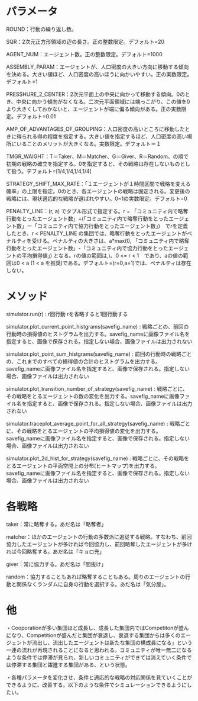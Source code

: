 # パラメータ

ROUND：行動の繰り返し数。

SQR：2次元正方形領域の辺の長さ。正の整数限定。デフォルト=20

AGENT_NUM：エージェント数。正の整数限定。デフォルト=1000

ASSEMBLY_PARAM：エージェントが、人口密度の大きい方向に移動する傾向を決める。大きい値ほど、人口密度の高いほうに向かいやすい。正の実数限定。デフォルト=1

PRESSHURE_2_CENTER：2次元平面上の中央に向かって移動する傾向。0のとき、中央に向かう傾向がなくなる。二次元平面領域には端っこがり、この値を0より大きくしておかないと、エージェントが端に偏る傾向がある。正の実数限定。デフォルト=0.01

AMP_OF_ADVANTAGES_OF_GROUPING：人口密度の高いところに移動したときに得られる得の程度を指定する。大きい値を指定するほど、人口密度の高い場所にいることのメリットが大きくなる。実数限定。デフォルト＝１

TMGR_WAIGHT：T＝Taker、M＝Matcher、G＝Giver、R＝Random、の順で初期の戦略の確立を指定する。0を指定すると、その戦略は存在しないものとして扱う。デフォルト=[1/4,1/4,1/4,1/4]

STRATEGY_SHIFT_MAX_RATE：「１エージェントが１時間区間で戦略を変える確率」の上限を指定。0のとき、各エージェントの戦略は固定される。変更後の戦略には、現状適応的な戦略が選ばれやすい。0~1の実数限定。デフォルト=0

PENALTY_LINE：(r, a) でタプル形式で指定する。r = 「コミュニティ内で略奪行動をとったエージェント数」÷(「コミュニティ内で略奪行動をとったエージェント数」ー「コミュニティ内で協力行動をとったエージェント数」)　でrを定義したとき、r < PENALTY_LINE の集団では、略奪行動をとったエージェントがペナルティを受ける。ペナルティの大きさは、a*max(0, 「コミュニティ内で略奪行動をとったエージェント数」-「コミュニティ内で協力行動をとったエージェントの平均損得値」) となる。rの値の範囲は,\、0 <= r < 1　であり、aの値の範囲は0 < a (1 < a を推奨)である。デフォルト=(r=0,a=1)では、ペナルティは存在しない。

#   メソッド

simulator.run(r) : r回行動 rを省略すると1回行動する

simulator.plot_current_point_histgrams(savefig_name) : 戦略ごとの、前回の行動時の損得値のヒストグラムを出力する。savefig_nameに画像ファイル名を指定すると、画像で保存される。指定しない場合、画像ファイルは出力されない

simulator.plot_point_sum_histgrams(savefig_name) : 前回の行動時の戦略ごとの、これまでのすべての損得値の合計のヒストグラムを出力する。savefig_nameに画像ファイル名を指定すると、画像で保存される。指定しない場合、画像ファイルは出力されない

simulator.plot_transition_number_of_strategy(savefig_name) : 戦略ごとに、その戦略をとるエージェントの数の変化を出力する。savefig_nameに画像ファイル名を指定すると、画像で保存される。指定しない場合、画像ファイルは出力されない

simulator.traceplot_average_point_for_all_strategy(savefig_name) : 戦略ごとに、その戦略をとるエージェントの平均損得値の変化を出力する。savefig_nameに画像ファイル名を指定すると、画像で保存される。指定しない場合、画像ファイルは出力されない

simulator.plot_2d_hist_for_strategy(savefig_name) : 戦略ごとに、その戦略をとるエージェントの平面空間上の分布(ヒートマップ)を出力する。savefig_nameに画像ファイル名を指定すると、画像で保存される。指定しない場合、画像ファイルは出力されない

# 各戦略

taker：常に略奪する。あだ名は「略奪者」

matcher：ほかのエージェントの行動の多数派に追従する戦略。すなわち、前回協力したエージェントが多ければ今回協力し、前回略奪したエージェントが多ければ今回略奪する。あだ名は「キョロ充」

giver：常に協力する。あだ名は「間抜け」

random：協力することもあれば略奪することもある。周りのエージェントの行動と関係なくランダムに自身の行動を選択する。あだ名は「気分屋」。

# 他

・Cooporationが多い集団ほど成長し、成長した集団内ではCompetitonが盛んになり、Competitionが盛んだと集団が衰退し、衰退する集団からは多くのエージェントが流出し、流出したエージェントは新たな集団の構成員になる」という一連の流れが再現されることになると思われる。コミュニティが唯一無二になるような条件では停滞が見られ、新しいコミュニティができては消えていく条件では停滞する集団と躍進する集団がある、という状態。

・各種パラメータを変化させ、条件と適応的な戦略の対応関係を見ていくことができるように、改善する。以下のような条件でシミュレーションできるようにしたい。

